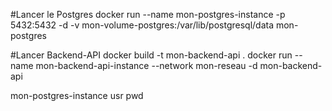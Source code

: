#Lancer le Postgres
docker run --name mon-postgres-instance -p 5432:5432 -d -v mon-volume-postgres:/var/lib/postgresql/data mon-postgres

#Lancer Backend-API
docker build -t mon-backend-api .
docker run --name mon-backend-api-instance --network mon-reseau -d mon-backend-api

mon-postgres-instance
usr
pwd
